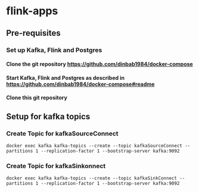 # flink-apps

## Pre-requisites
### Set up Kafka, Flink and Postgres
#### Clone the git repository https://github.com/dinbab1984/docker-compose
#### Start Kafka, Flink and Postgres as described in https://github.com/dinbab1984/docker-compose#readme
#### Clone this git repository

## Setup for kafka topics
### Create Topic for kafkaSourceConnect
````docker exec kafka kafka-topics --create --topic kafkaSourceConnect --partitions 1 --replication-factor 1 --bootstrap-server kafka:9092````
### Create Topic for kafkaSinkonnect
````docker exec kafka kafka-topics --create --topic kafkaSinkConnect --partitions 1 --replication-factor 1 --bootstrap-server kafka:9092````

